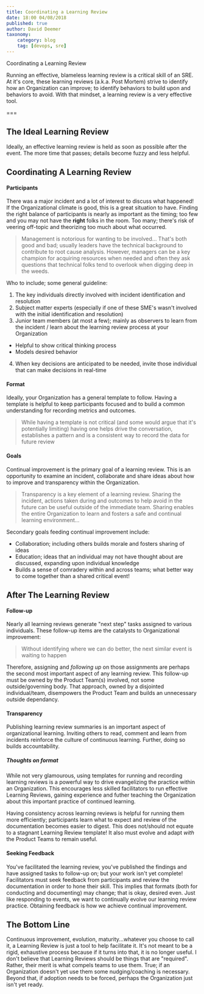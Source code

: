 ```yaml
---
title: Coordinating a Learning Review
date: 18:00 04/08/2018
published: true
author: David Deemer
taxonomy:
    category: blog
    tag: [devops, sre]
---
```


Coordinating a Learning Review

Running an effective, blameless learning review is a critical skill of an SRE. At it's core, these learning reviews (a.k.a. Post Mortem) strive to identify how an Organization can improve; to identify behaviors to build upon and behaviors to avoid. With that mindset, a learning review is a very effective tool.

===

## The Ideal Learning Review
Ideally, an effective learning review is held as soon as possible after the event. The more time that passes; details become fuzzy and less helpful.

## Coordinating A Learning Review

#### Participants
There was a major incident and a lot of interest to discuss what happened! If the Organizational climate is good, this is a great situation to have. Finding the right balance of participants is nearly as important as the timing; too few and you may not have the **right** folks in the room. Too many; there's risk of veering off-topic and theorizing too much about what occurred.
> Management is notorious for wanting to be involved... That's both good and bad; usually leaders have the technical background to contribute to root cause analysis. However, managers can be a key champion for acquiring resources when needed and often they ask questions that technical folks tend to overlook when digging deep in the weeds.

Who to include; some general guideline:
1. The key individuals directly involved with incident identification and resolution
2. Subject matter experts (especially if one of these SME's wasn't involved with the initial identification and resolution)
3. Junior team members (at most a few); mainly as observers to learn from the incident / learn about the learning review process at your Organization
  * Helpful to show critical thinking process
  * Models desired behavior
4. When key decisions are anticipated to be needed, invite those individual that can make decisions in real-time

#### Format
Ideally, your Organization has a general template to follow. Having a template is helpful to keep participants focused and to build a common understanding for recording metrics and outcomes.
> While having a template is not critical (and some would argue that it's potentially limiting) having one helps drive the conversation, establishes a pattern and is a consistent way to record the data for future review

#### Goals
Continual improvement is the primary goal of a learning review. This is an opportunity to examine an incident, collaborate and share ideas about how to improve and transparency within the Organization.
> Transparency is a key element of a learning review. Sharing the incident, actions taken during and outcomes to help avoid in the future can be useful outside of the immediate team. Sharing enables the entire Organization to learn and fosters a safe and continual learning environment...

Secondary goals feeding continual improvement include:
* Collaboration; including others builds morale and fosters sharing of ideas
* Education; ideas that an individual may not have thought about are discussed, expanding upon individual knowledge
* Builds a sense of comradery within and across teams; what better way to come together than a shared critical event!

## After The Learning Review

#### Follow-up
Nearly all learning reviews generate "next step" tasks assigned to various individuals. These follow-up items are the catalysts to Organizational improvement:
> Without identifying where we can do better, the next similar event is waiting to happen

Therefore, assigning and *following up* on those assignments are perhaps the second most important aspect of any learning review. This follow-up must be owned by the Product Team(s) involved, not some outside/governing body. That approach, owned by a disjointed individual/team, disempowers the Product Team and builds an unnecessary outside dependancy.

#### Transparency
Publishing learning review summaries is an important aspect of organizational learning. Inviting others to read, comment and learn from incidents reinforce the culture of continuous learning. Further, doing so builds accountability.

##### Thoughts on format
While not very glamourous, using templates for running and recording learning reviews is a powerful way to drive evangelizing the practice within an Organization. This encourages less skilled facilitators to run effective Learning Reviews, gaining experience and futher teaching the Organization about this important practice of continued learning.

Having consistency across learning reviews is helpful for running them more efficiently; participants learn what to expect and review of the documentation becomes easier to digest. This does not/should not equate to a stagnant Learning Review template! It also must evolve and adapt _with_ the Product Teams to remain useful.

#### Seeking Feedback
You've facilitated the learning review, you've published the findings and have assigned tasks to follow-up on; but your work isn't yet complete! Facilitators must seek feedback from participants and review the documentation in order to hone their skill. This implies that formats (both for conducting and documenting) may change; that is okay, desired even. Just like responding to events, we want to continually evolve our learning review practice. Obtaining feedback is how we achieve continual improvement.

## The Bottom Line
Continuous improvement, evolution, maturity...whatever you choose to call it, a Learning Review is just a tool to help facilitate it. It's not meant to be a rigid, exhaustive process because if it turns into that, it is no longer useful. I don't believe that Learning Reviews should be things that are "required". Rather, their merit is what compels teams to use them. True; if an Organization doesn't yet use them some nudging/coaching is necessary. Beyond that, if adoption needs to be forced, perhaps the Organization just isn't yet ready.
